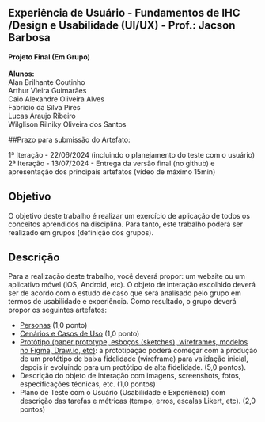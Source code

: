 ## Experiência de Usuário - Fundamentos de IHC /Design e Usabilidade (UI/UX) - Prof.: Jacson Barbosa
**Projeto Final (Em Grupo)** <br/><br/>
**Alunos:** <br/>
Alan Brilhante Coutinho <br/>
Arthur Vieira Guimarães <br/>
Caio Alexandre Oliveira Alves <br/>
Fabricio da Silva Pires <br/>
Lucas Araujo Ribeiro <br/>
Wilglison Rilniky Oliveira dos Santos <br/>

##Prazo para submissão do Artefato:

1ª Iteração - 22/06/2024 (incluindo o planejamento do teste com o usuário) <br/>
2ª Iteração - 13/07/2024 - Entrega da versão final (no github) e apresentação dos principais artefatos (vídeo de máximo 15min)  <br/>

## Objetivo
O objetivo deste trabalho é realizar um exercício de aplicação de todos os conceitos aprendidos na disciplina. Para tanto, este trabalho poderá ser realizado em grupos (definição dos grupos).

## Descrição
Para a realização deste trabalho, você deverá propor: um website ou um aplicativo móvel (iOS, Android, etc). O objeto de interação escolhido deverá ser de acordo com o estudo de caso que será analisado pelo grupo em termos de usabilidade e experiência. Como resultado, o grupo deverá propor os seguintes artefatos:

- [Personas](https://github.com/equipe3-cinza/ihc-design-e-usabilidade/blob/main/personas.md) (1,0 ponto)
- [Cenários e Casos de Uso](https://github.com/equipe3-cinza/ihc-design-e-usabilidade/blob/main/cenario.md) (1,0 ponto)
- [Protótipo (paper prototype, esboços (sketches), wireframes, modelos no Figma, Draw.io, etc)](https://www.figma.com/design/0AMCAPRQRUAIw5mgEWgA2S/Sistema-de-Transfer%C3%AAncia-de-Pacientes?node-id=0-1&t=1iBRMGwhQ4tBIpd1-0): a prototipação poderá começar com a produção de um protótipo de baixa fidelidade (wireframe) para validação inicial, depois ir evoluindo para um protótipo de alta fidelidade. (5,0 pontos). <br/>
- Descrição do objeto de interação com imagens, screenshots, fotos, especificações técnicas, etc. (1,0 pontos)
- Plano de Teste com o Usuário (Usabilidade e Experiência) com descrição das tarefas e métricas (tempo, erros, escalas Likert, etc). (2,0 pontos)
